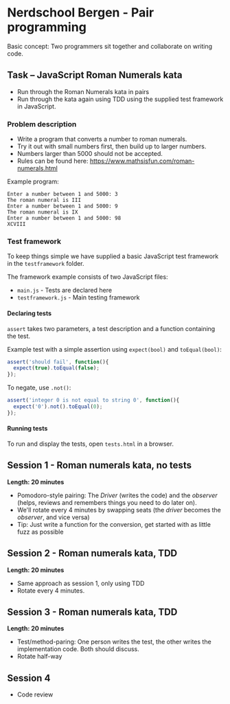 # Nerdschool Bergen - Pair programming

Basic concept: Two programmers sit together and collaborate on writing code.

## Task &ndash; JavaScript Roman Numerals kata

- Run through the Roman Numerals kata in pairs
- Run through the kata again using TDD using the supplied test framework in JavaScript.

### Problem description

- Write a program that converts a number to roman numerals.
- Try it out with small numbers first, then build up to larger numbers.
- Numbers larger than 5000 should not be accepted.
- Rules can be found here: https://www.mathsisfun.com/roman-numerals.html

Example program:

```
Enter a number between 1 and 5000: 3
The roman numeral is III
Enter a number between 1 and 5000: 9
The roman numeral is IX
Enter a number between 1 and 5000: 98
XCVIII
```

### Test framework ###
To keep things simple we have supplied a basic JavaScript test framework in the `testframework` folder.

The framework example consists of two JavaScript files:
- `main.js` - Tests are declared here
- `testframework.js` - Main testing framework

#### Declaring tests
`assert` takes two parameters, a test description and a function containing the test.

Example test with a simple assertion using `expect(bool)` and `toEqual(bool)`:

```javascript
assert('should fail', function(){
  expect(true).toEqual(false);
});
```

To negate,  use `.not()`:
```javascript
assert('integer 0 is not equal to string 0', function(){
  expect('0').not().toEqual(0);
});
```

#### Running tests
To run and display the tests, open `tests.html` in a browser.

## Session 1 - Roman numerals kata, no tests

**Length: 20 minutes**

- Pomodoro-style pairing: The _Driver_ (writes the code) and the _observer_ (helps, reviews and remembers things you need to do later on).
- We'll rotate every 4 minutes by swapping seats (the _driver_ becomes the _observer_, and vice versa)
- Tip: Just write a function for the conversion, get started with as little fuzz as possible

## Session 2 - Roman numerals kata, TDD
**Length: 20 minutes**
- Same approach as session 1, only using TDD
- Rotate every 4 minutes.

## Session 3 - Roman numerals kata, TDD
**Length: 20 minutes**
- Test/method-paring: One person writes the test, the other writes the implementation code. Both should discuss.
- Rotate half-way

## Session 4
- Code review
